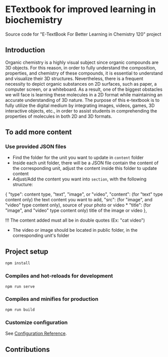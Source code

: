 # ETextbook for improved learning in biochemistry
Source code for "E-TextBook For Better Learning in Chemistry 120" project

## Introduction
Organic chemistry is a highly visual subject  since organic compounds are 3D objects. For this reason, in order to fully understand the composition, properties, and chemistry of these compounds, it is essential to understand and visualize their 3D structures. Nevertheless, there is a frequent necessity to depict organic substances on 2D surfaces, such as paper, a computer screen, or a whiteboard. As a result, one of the biggest obstacles we will face is learning these molecules in a 2D format while maintaining an accurate understanding of 3D nature. The purpose of this e-textbook is to fully utilize the digital medium by integrating images, videos, games, 3D interactive objects, etc., in order to assist students in comprehending the properties of molecules in both 2D and 3D formats.

## To add more content
### Use provided JSON files
- Find the folder for the unit you want to update in  ```content``` folder
- Inside each unit folder, there will be a JSON file contain the content of the corresponding unit, adjust the content inside this folder to update content
- Adjust/Add the content you want into ```section```, with the following structure:

{
    "type": content type, "text", "image", or "video",
    "content": (for "text" type content only) the text content you want to add,
    "src": (for "image", and "video" type content only), source of your photo or video *
    "title": (for "image", and "video" type content only) title of the image or video
},

!!! The content added must all be in double quotes (Ex: "cat video")

*  The video or image should be located in public folder, in the corresponding unit's folder

## Project setup
```
npm install
```

### Compiles and hot-reloads for development
```
npm run serve
```

### Compiles and minifies for production
```
npm run build
```

### Customize configuration
See [Configuration Reference](https://cli.vuejs.org/config/).

## Contributions
